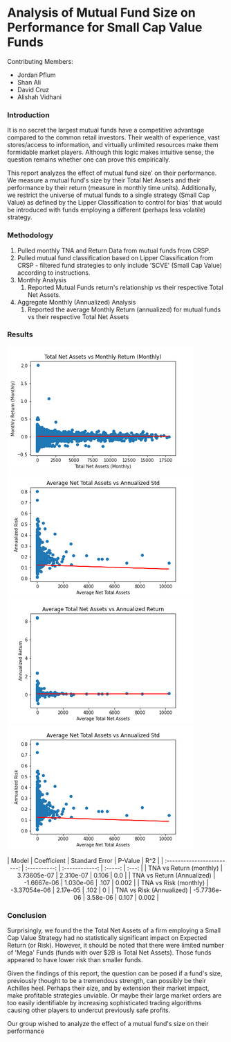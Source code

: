 # Analysis of Mutual Fund Size on Performance for Small Cap Value Funds



Contributing Members:

- Jordan Pflum
- Shan Ali
- David Cruz
- Alishah Vidhani

### Introduction

It is no secret the largest mutual funds have a competitive advantage compared to the common retail investors. Their wealth of experience, vast stores/access to information, and virtually unlimited resources make them formidable market players. Although this logic makes intuitive sense, the question remains whether one can prove this empirically. 

This report analyzes the effect of mutual fund size' on their performance. We measure a mutual fund's size by their Total Net Assets and their performance by their return (measure in monthly time units). Additionally, we restrict the universe of mutual funds to a single strategy (Small Cap Value) as defined by the Lipper Classification to control for bias' that would be introduced with funds employing a different (perhaps less volatile) strategy. 

### Methodology

1. Pulled monthly TNA and Return Data from mutual funds from CRSP.
2. Pulled mutual fund classification based on Lipper Classification from CRSP - filtered fund strategies to only include 'SCVE' (Small Cap Value) according to instructions.
3. Monthly Analysis
   1. Reported Mutual Funds return's relationship vs their respective Total Net Assets.
4. Aggregate Monthly (Annualized) Analysis
   1. Reported the average Monthly Return (annualized) for mutual funds vs their respective Total Net Assets

### Results

![Alt text](Images/returnVsTNA_Monthly.png?raw=true "Return Vs TNA (monthly)")
![Alt text](Images/riskVsTNA_annualized.png?raw=true "Risk Vs TNA (monthly)")
![Alt text](Images/returnVsTNA_annualized.png?raw=true "Return Vs TNA (annualized)")
![Alt text](Images/riskVsTNA_annualized.png?raw=true "Risk Vs TNA (annualized)")

<center>
|           Model            | Coefficient  | Standard Error | P-Value |  R^2  |
| :------------------------: | :----------: | :------------: | :-----: | :---: |
|  TNA vs Return (monthly)   | 3.73605e-07  |   2.310e-07    |  0.106  |  0.0  |
| TNA vs Return (Annualized) | -1.6667e-06  |   1.030e-06    |  .107   | 0.002 |
|   TNA vs Risk (monthly)    | -3.37054e-06 |    2.17e-05    |  .102   |   0   |
|  TNA vs Risk (Annualized)  | -5.7736e-06  |    3.58e-06    |  0.107  | 0.002 |
   
</center>

### Conclusion

Surprisingly, we found the the Total Net Assets of a firm employing a Small Cap Value Strategy had no statistically significant impact on Expected Return (or Risk). However, it should be noted that there were limited number of 'Mega' Funds (funds with over $2B is Total Net Assets). Those funds appeared to have lower risk than smaller funds.

Given the findings of this report, the question can be posed if a fund's size, previously thought to be a tremendous strength, can possibly be their Achilles heel. Perhaps their size, and by extension their market impact, make profitable strategies unviable. Or maybe their large market orders are too easily identifiable by increasing sophisticated trading algorithms causing other players to undercut previously safe profits. 

Our group wished to analyze the effect of a mutual fund's size on their performance
